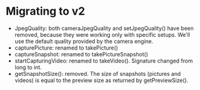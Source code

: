 # Migrating to v2

- JpegQuality: both cameraJpegQuality and setJpegQuality() have been removed, because
  they were working only with specific setups. We'll use the default quality provided
  by the camera engine.
- capturePicture: renamed to takePicture()
- captureSnapshot: renamed to takePictureSnapshot()
- startCapturingVideo: renamed to takeVideo(). Signature changed from long to int.
- getSnapshotSize(): removed. The size of snapshots (pictures and videos) is equal to
  the preview size as returned by getPreviewSize().